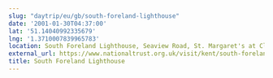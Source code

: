 ```yaml
---
slug: "daytrip/eu/gb/south-foreland-lighthouse"
date: '2001-01-30T04:37:00'
lat: '51.14040992335679'
lng: '1.3710007839965783'
location: South Foreland Lighthouse, Seaview Road, St. Margaret's at Cliffe, Dover, Kent, England, CT15 6HP, United Kingdom
external_url: https://www.nationaltrust.org.uk/visit/kent/south-foreland-lighthouse
title: South Foreland Lighthouse
---
```



